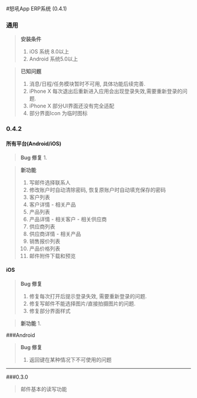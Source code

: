 #怒吼App ERP系统 (0.4.1)

### 通用
> **安装条件**
> 1. iOS 系统 8.0以上
> 2. Android 系统5.0以上

>**已知问题**
>1. 消息/日程/任务模块暂时不可用, 具体功能后续完善. 
>2. iPhone X 每次退出后重新进入应用会出现登录失效,需要重新登录的问题.
>3. iPhone X 部分UI界面还没有完全适配
>4. 部分界面Icon 为临时图标

### 0.4.2
#### 所有平台(Android/iOS)
>**Bug 修复**
> 1.
 
>**新功能**
> 1. 写邮件选择联系人
> 2. 修改账户时自动清除密码, 恢复原账户时自动填充保存的密码
> 3. 客户列表
> 4. 客户详情 - 相关产品
> 5. 产品列表
> 6. 产品详情 - 相关客户 - 相关供应商
> 7. 供应商列表
> 8. 供应商详情 - 相关产品
> 9. 销售报价列表
> 10. 产品价格列表
> 11. 邮件附件下载和预览
#### iOS

>**Bug 修复**
> 1. 修复每次打开后提示登录失效, 需要重新登录的问题.
> 2. 修复写邮件不能选择图片/直接拍摄图片的问题.
> 3. 修复部分界面样式

>**新功能**
>1. 

###Android
>**Bug 修复**
> 1. 返回键在某种情况下不可使用的问题

***
###0.3.0
> 邮件基本的读写功能